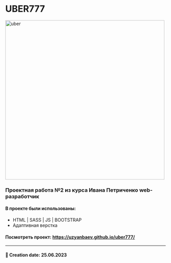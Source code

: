 # UBER777
<img src="https://github.com/t1lent/uber/blob/main/img/uber777.jpg?raw=true" alt="uber" width="500"/>


### Проектная работа №2 из курса Ивана Петриченко web-разработчик
#### В проекте были использованы:
* HTML | SASS | JS | BOOTSTRAP
* Адаптивная верстка
#### Посмотреть проект: https://uzyanbaev.github.io/uber777/

<hr>

#### 📅 Creation date: 25.06.2023
